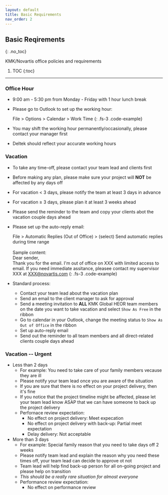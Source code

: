 ```yaml
---
layout: default
title: Basic Requirements
nav_order: 2
---
```


## Basic Reqirements
{: .no_toc}

KMK/Novartis office policies and requirements

1. TOC
{:toc}

---

### Office Hour
- 9:00 am - 5:30 pm from Monday - Friday with 1 hour lunch break
- Please go to Outlook to set up the working hour:

  File > Options > Calendar > Work Time
  {: .fs-3 .code-example}
- You may shift the working hour permanently/occasionally, please contact your manager first
- Deltek should reflect your accurate working hours

### Vacation
- To take any time-off, please contact your team lead and clients first
- Before making any plan, please make sure your project will **NOT** be affected by any days off
- For vacation < 3 days, please notify the team at least 3 days in advance
- For vacation ≥ 3 days, please plan it at least 3 weeks ahead
- Please send the reminder to the team and copy your clients abot the vacation couple days ahead
- Please set up the auto-reply email:

  File > Automatic Replies (Out of Office) > (select) Send automatic replies during time range<br/><br/>Sample content:<br/>Dear sender,<br/>Thank you for the email. I'm out of office on XXX with limited access to email. If you need immediate assitance, pleasee contact my supervisor XXX at XXX@novartis.com
   {: .fs-3 .code-example} 
- Standard process:
  - Contact your team lead about the vacation plan
  - Send an email to the client manager to ask for approval
  - Send a meeting invitation to **ALL** KMK Global HEOR team members on the date you want to take vacation and select `Show As Free` in the ribbon
  - Go to calendar in your Outlook, change the meeting status to `Show As Out of Office` in the ribbon
  - Set up auto-reply email
  - Send out the reminder to all team members and all direct-related clients couple days ahead

### Vacation -- Urgent
- Less than 2 days
  - For example: You need to take care of your family members vecause they are ill
  - Please notify your team lead once you are aware of the situation
  - If you are sure that there is no effect on your project delivery, then it's fine
  - If you notice that the project timeline might be affected, please let your team lead know ASAP that we can have someone to back up the project delivery
  - Perfornace review expectation:
    - No effect on project delivery: Meet expecation
    - No effect on project delivery with back-up: Partial meet expectation
    - Delay delivery: Not acceptable
- More than 3 days
  - For example: Special family reason that you need to take days off 2 weeks
  - Please notify team lead and explain the reason why you need these times off, your team lead can decide to approve ot not
  - Team lead will help find back-up person for all on-going project and please help on transition
  - *This should be a really rare situation for almost everyone*
  - Performance review expectation:
    - No effect on performance review
